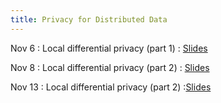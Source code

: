 ```yaml
---
title: Privacy for Distributed Data
---
```


Nov 6
: Local differential privacy (part 1)
  : [Slides](https://drive.google.com/file/d/1EDHuGiLno91uJ_N6p47wZqaPQRuvPDja/view?usp=sharing)

Nov 8
: Local differential privacy (part 2)
  : [Slides](https://drive.google.com/file/d/1EJaMSQBz9RCAUcRVFFTGqB6VDtWwtGIT/view?usp=sharing)

Nov 13
: Local differential privacy (part 2)
  :[Slides](https://drive.google.com/file/d/1EOzOu2bK7dTVdgUNkCdP2XW_7XOV9tyT/view?usp=sharing)
